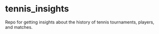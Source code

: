 # tennis_insights
Repo for getting insights about the history of tennis tournaments, players, and matches.

